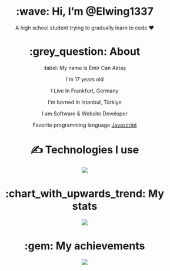 <div align="center">
<h1> :wave: Hi, I’m @Elwing1337 </h1>
<p> A high school student trying to gradually learn to code ❤ </p>
  
<h1> :grey_question: About </h1>
  <p> :label: My name is Emir Can Aktaş </p>
  <p> I'm 17 years old</p>
  <p> I Live In Frankfurt, Germany </p>
  <p> I'm borned in İstanbul, Türkiye </p>
  <p> I am Software & Website Developer </p>
  <p> Favorite programming language <a href="https://tr.wikipedia.org/wiki/JavaScript"> Javascript </a> </p>


<h1> ✍ Technologies I use </h1>
<img src="https://skillicons.dev/icons?i=js,ts,cs,react,nodejs,mongodb,html,css,vscode,atom,discord&theme=dark" />

<h1> :chart_with_upwards_trend: My stats </h1>
<img src="https://github-readme-stats.vercel.app/api?username=Elwing1337&show_icons=true&theme=dark" />

<h1> :gem: My achievements </h1>
<img src="https://github-profile-trophy.vercel.app/?username=Elwing1337&theme=onedark" />
